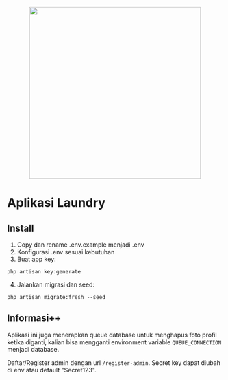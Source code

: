 <p align="center"><img src="https://laravel.com/img/logotype.min.svg" width="400"></p>

# Aplikasi Laundry

## Install

1. Copy dan rename .env.example menjadi .env
2. Konfigurasi .env sesuai kebutuhan
3. Buat app key:

```
php artisan key:generate
```

4. Jalankan migrasi dan seed:

```
php artisan migrate:fresh --seed
```

## Informasi++

Aplikasi ini juga menerapkan queue database untuk menghapus foto profil ketika diganti, kalian bisa mengganti environment variable `QUEUE_CONNECTION` menjadi database.

Daftar/Register admin dengan url `/register-admin`. Secret key dapat diubah di env atau default "Secret123".
